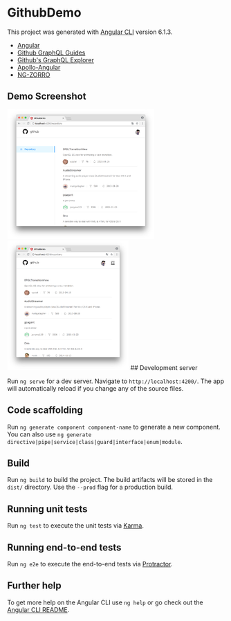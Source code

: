 # GithubDemo

This project was generated with [Angular CLI](https://github.com/angular/angular-cli) version 6.1.3.

* [Angular](https://angular.io/guide/quickstart)
* [Github GraphQL Guides](https://developer.github.com/v4/guides/)
* [Github's GraphQL Explorer](https://developer.github.com/v4/explorer/)
* [Apollo-Angular](https://www.apollographql.com/docs/angular/migration.html)
* [NG-ZORRO](https://ng.ant.design/docs/introduce/en)

## Demo Screenshot

<img src="README_Images/widescreen.png" height="300">
<img src="README_Images/mobilescreen.png" height="300">
## Development server

Run `ng serve` for a dev server. Navigate to `http://localhost:4200/`. The app will automatically reload if you change any of the source files.

## Code scaffolding

Run `ng generate component component-name` to generate a new component. You can also use `ng generate directive|pipe|service|class|guard|interface|enum|module`.

## Build

Run `ng build` to build the project. The build artifacts will be stored in the `dist/` directory. Use the `--prod` flag for a production build.

## Running unit tests

Run `ng test` to execute the unit tests via [Karma](https://karma-runner.github.io).

## Running end-to-end tests

Run `ng e2e` to execute the end-to-end tests via [Protractor](http://www.protractortest.org/).

## Further help

To get more help on the Angular CLI use `ng help` or go check out the [Angular CLI README](https://github.com/angular/angular-cli/blob/master/README.md).
